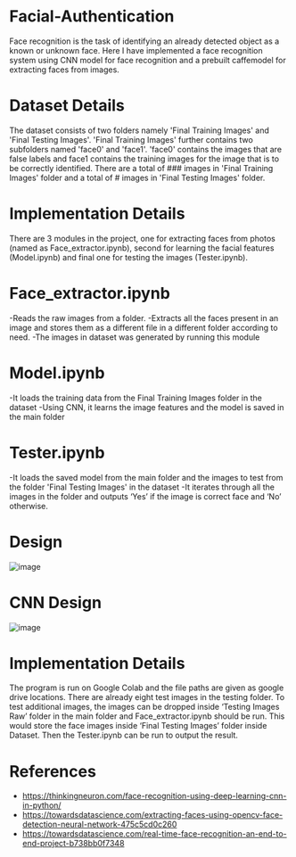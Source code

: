 # Facial-Authentication

Face recognition is the task of identifying an already detected object as a known or unknown face.
Here I have implemented a face recognition system using CNN model for face recognition and a
prebuilt caffemodel for extracting faces from images.

# Dataset Details
The dataset consists of two folders namely 'Final Training Images' and 'Final Testing Images'.
'Final Training Images' further contains two subfolders named 'face0' and 'face1'. 'face0' contains
the images that are false labels and face1 contains the training images for the image that is to be
correctly identified. There are a total of ### images in 'Final Training Images' folder and a total
of # images in 'Final Testing Images' folder.

# Implementation Details
There are 3 modules in the project, one for extracting faces from photos (named as 
Face_extractor.ipynb), second for learning the facial features (Model.ipynb) and final one for 
testing the images (Tester.ipynb).

  # Face_extractor.ipynb
  -Reads the raw images from a folder.
  -Extracts all the faces present in an image and stores them as a different file in a different 
   folder according to need.
  -The images in dataset was generated by running this module
  
  # Model.ipynb
  -It loads the training data from the Final Training Images folder in the dataset
  -Using CNN, it learns the image features and the model is saved in the main folder
  
  # Tester.ipynb
  -It loads the saved model from the main folder and the images to test from the folder 'Final 
   Testing Images' in the dataset
  -It iterates through all the images in the folder and outputs ‘Yes’ if the image is correct face and 
   ‘No’ otherwise.
   
# Design

![image](https://user-images.githubusercontent.com/69210229/165162191-732a2f87-b2e9-4d37-a0e1-7df76c8bdfe3.png)

  # CNN Design
  
![image](https://user-images.githubusercontent.com/69210229/165162311-ad79e596-505b-474e-91b9-dfd4b9f767cb.png)

# Implementation Details

The program is run on Google Colab and the file paths are given as google drive locations. 
There are already eight test images in the testing folder. To test additional images, the images
can be dropped inside ‘Testing Images Raw’ folder in the main folder and Face_extractor.ipynb 
should be run. This would store the face images inside ‘Final Testing Images’ folder inside 
Dataset. Then the Tester.ipynb can be run to output the result.


# References

- https://thinkingneuron.com/face-recognition-using-deep-learning-cnn-in-python/
- https://towardsdatascience.com/extracting-faces-using-opencv-face-detection-neural-network-475c5cd0c260
- https://towardsdatascience.com/real-time-face-recognition-an-end-to-end-project-b738bb0f7348
